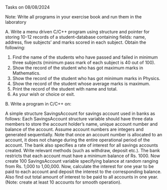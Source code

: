Tasks on 08/08/2024

Note: Write all programs in your exercise book and run them in the laboratory

A. Write a menu driven C/C++ program using structure and pointer for storing 10-12 records of a student-database containing fields: name, address, five subjects’ and marks scored in each subject. Obtain the following:

1. Find the name of the students who have passed and failed in minimum three subjects (minimum pass mark of each subject is 40 out of 100).
2. Show the record of the student who has got maximum marks in Mathematics.
3. Show the record of the student who has got minimum marks in Physics.
4. Show the record of the student whose average marks is maximum.
5. Print the record of the student with name and total.
6. As your wish or choice or exit.

B. Write a program in C/C++ on:

A simple structure SavingsAccount for savings account used in banks as follows: Each SavingsAccount structure variable should have three data members to store the account holder’s name, unique account number and balance of the account. Assume account numbers are integers and generated sequentially. Note that once an account number is allocated to an account, it does not change during the entire operational period of the account. The bank also specifies a rate of interest for all savings accounts created. Write relevant methods (such as withdraw, deposit etc.). The bank restricts that each account must have a minimum balance of Rs. 1000. Now create 100 SavingsAccount variable specifying balance at random ranging from Rs. 1,000 to 1,00,000. Now, calculate the interest for one year to be paid to each account and deposit the interest to the corresponding balance. Also find out total amount of interest to be paid to all accounts in one year. (Note: create at least 10 accounts for smooth operation).
